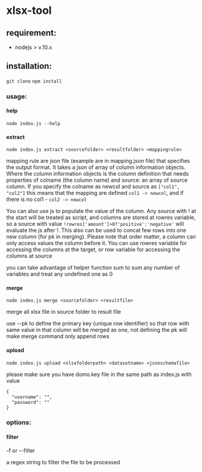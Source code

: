 # xlsx-tool

## requirement: 

- nodejs > v.10.x

## installation:

`git clone`
`npm install`

### usage:

#### help

`node index.js --help`

#### extract

`node index.js extract <sourcefolder> <resultfolder> <mappingrule> `

mapping rule are json file (example are in mapping.json file) that specifies the output format. It takes a json of array of column information objects. Where the column information objects is the column definition that needs properties of colname (the column name) and source: an array of source column. If you specify the colname as newcol and source as `["col1", "col2"]` this means that the mapping are defined `col1 -> newcol`, and if there is no col1 - `col2 -> newcol`

You can also use js to populate the value of the column. Any source with ! at the start will be treated as script, and columns are stored at rowres variable, so a source with value `!rowres['amount']>0?'positive':'negative'` will evaluate the js after !. This also can be used to concat few rows into one new column (for pk in merging). Please note that order matter, a column can only access values the column before it. You can use rowres variable for accessing the columns at the target, or row variable for accessing the columns at source

you can take advantage of helper function sum to sum any number of variables and treat any undefined one as 0

#### merge

`node index.js merge <sourcefolder> <resultfile>`

merge all xlsx file in source folder to result file

use --pk to define the primary key (unique row identifier) so that row with same value in that column will be merged as one, not defining the pk will make merge command only append rows

#### upload

`node index.js upload <xlsxfolderpath> <datasetname> <jsonschemafile>`

please make sure you have domo.key file in the same path as index.js with value
```
{
  "username": "",
  "password": ""
}
```

### options:

#### filter

-f or --filter

a regex string to filter the file to be processed

